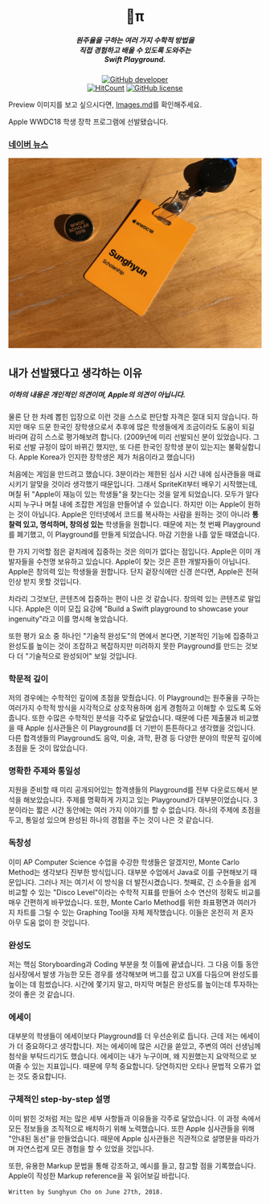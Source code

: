 <h1 align="center">π</h1>
<h5 align="center">원주율을 구하는 여러 가지 수학적 방법을<br>직접 경험하고 배울 수 있도록 도와주는<br>Swift Playground.</h5>

[<p align = "center">
![GitHub developer](https://img.shields.io/badge/Developer-Sunghyun%20Cho-yellow.svg?longCache=true&style=flat-square)](https://github.com/anaclumos)<br>[![HitCount](http://hits.dwyl.io/anaclumos/WWDC2018-Scholarship-Submission.svg)](http://hits.dwyl.io/anaclumos/WWDC2018-Scholarship-Submission) [![GitHub license](https://img.shields.io/github/license/anaclumos/WWDC2018-Scholarship-Submission.svg?longCache=true&style=flat-square)](https://github.com/anaclumos/WWDC2018-Scholarship-Submission/blob/master/LICENSE)

Preview 이미지를 보고 싶으시다면, [Images.md](Images.md)를 확인해주세요.

Apple WWDC18 학생 장학 프로그램에 선발됐습니다.

### [네이버 뉴스](https://news.naver.com/main/read.nhn?mode=LSD&mid=sec&sid1=105&oid=293&aid=0000022478)

![Badge](Badge.jpg)

## 내가 선발됐다고 생각하는 이유

##### 이하의 내용은 개인적인 의견이며, Apple의 의견이 아닙니다.

물론 단 한 차례 뽑힌 입장으로 이런 것을 스스로 판단할 자격은 절대 되지 않습니다. 하지만 매우 드문 한국인 장학생으로서 추후에 많은 학생들에게 조금이라도 도움이 되길 바라며 감히 스스로 평가해보려 합니다. (2009년에 미리 선발되신 분이 있었습니다. 그 뒤로 선발 규정이 많이 바뀌긴 했지만, 또 다른 한국인 장학생 분이 있는지는 불확실합니다. Apple Korea가 인지한 장학생은 제가 처음이라고 했습니다)

처음에는 게임을 만드려고 했습니다. 3분이라는 제한된 심사 시간 내에 심사관들을 매료시키기 알맞을 것이라 생각했기 때문입니다. 그래서 SpriteKit부터 배우기 시작했는데, 며칠 뒤 "Apple이 재능이 있는 학생들"을 찾는다는 것을 알게 되었습니다. 모두가 알다시피 누구나 며칠 내에 조잡한 게임을 만들어낼 수 있습니다. 하지만 이는 Apple이 원하는 것이 아닙니다. Apple은 인터넷에서 코드를 복사하는 사람을 원하는 것이 아니라 **통찰력 있고, 명석하며, 창의성 있는** 학생들을 원합니다. 때문에 저는 첫 번째 Playground를 폐기했고, 이 Playground를 만들게 되었습니다. 마감 기한을 나흘 앞둔 때였습니다.

한 가지 기억할 점은 겉치레에 집중하는 것은 의미가 없다는 점입니다. Apple은 이미 개발자들을 수천명 보유하고 있습니다. Apple이 찾는 것은 흔한 개발자들이 아닙니다. Apple은 창의력 있는 학생들을 원합니다. 단지 겉장식에만 신경 쓴다면, Apple은 전혀 인상 받지 못할 것입니다.

차라리 그것보단, 콘텐츠에 집중하는 편이 나은 것 같습니다. 창의력 있는 콘텐츠로 말입니다. Apple은 이미 모집 요강에 "Build a Swift playground to showcase your ingenuity"라고 이를 명시해 놓았습니다.

또한 평가 요소 중 하나인 "기술적 완성도"의 면에서 본다면, 기본적인 기능에 집중하고 완성도를 높이는 것이 조잡하고 복잡하지만 미려하지 못한 Playground를 만드는 것보다 더 "기술적으로 완성되어" 보일 것입니다.

### 학문적 깊이
저의 경우에는 수학적인 깊이에 초점을 맞췄습니다. 이 Playground는 원주율을 구하는 여러가지 수학적 방식을 시각적으로 상호작용하며 쉽게 경험하고 이해할 수 있도록 도와줍니다. 또한 수많은 수학적인 분석을 각주로 달았습니다. 때문에 다른 제출물과 비교했을 때 Apple 심사관들은 이 Playground를 더 기반이 튼튼하다고 생각했을 것입니다. 다른 합격생들의 Playground도 음악, 미술, 과학, 환경 등 다양한 분야의 학문적 깊이에 초점을 둔 것이 많았습니다.

### 명확한 주제와 통일성
지원을 준비할 때 미리 공개되어있는 합격생들의 Playground를 전부 다운로드해서 분석을 해보았습니다. 주제를 명확하게 가지고 있는 Playground가 대부분이었습니다. 3분이라는 짧은 시간 동안에는 여러 가지 이야기를 할 수 없습니다. 하나의 주제에 초점을 두고, 통일성 있으며 완성된 하나의 경험을 주는 것이 나은 것 같습니다.

### 독창성
이미 AP Computer Science 수업을 수강한 학생들은 알겠지만, Monte Carlo Method는 생각보다 진부한 방식입니다. 대부분 수업에서 Java로 이를 구현해보기 때문입니다. 그러나 저는 여기서 이 방식을 더 발전시켰습니다. 첫째로, 긴 소수들을 쉽게 비교할 수 있는 "Disco Level"이라는 수학적 지표를 만들어 소수 연산의 정확도 비교를 매우 간편하게 바꾸었습니다. 또한, Monte Carlo Method를 위한 좌표평면과 여러가지 차트를 그릴 수 있는 Graphing Tool을 자체 제작했습니다. 이들은 온전히 저 혼자 아무 도움 없이 한 것입니다.

### 완성도
저는 핵심 Storyboarding과 Coding 부분을 첫 이틀에 끝냈습니다. 그 다음 이틀 동안 심사장에서 발생 가능한 모든 경우를 생각해보며 버그를 잡고 UX를 다듬으며 완성도를 높이는 데 힘썼습니다. 시간에 쫓기지 말고, 마지막 며칠은 완성도를 높이는데 투자하는 것이 좋은 것 같습니다.

### 에세이
대부분의 학생들이 에세이보다 Playground를 더 우선순위로 듭니다. 근데 저는 에세이가 더 중요하다고 생각합니다. 저는 에세이에 많은 시간을 쏟았고, 주변의 여러 선생님께 첨삭을 부탁드리기도 했습니다. 에세이는 내가 누구이며, 왜 지원했는지 요약적으로 보여줄 수 있는 지표입니다. 때문에 무척 중요합니다. 당연하지만 오타나 문법적 오류가 없는 것도 중요합니다.

### 구체적인 step-by-step 설명
이미 밝힌 것처럼 저는 많은 세부 사항들과 이유들을 각주로 달았습니다. 이 과정 속에서 모든 정보들을 조직적으로 배치하기 위해 노력했습니다. 또한 Apple 심사관들을 위해 "안내된 동선"을 만들었습니다. 때문에 Apple 심사관들은 직관적으로 설명문을 따라가며 자연스럽게 모든 경험을 할 수 있었을 것입니다. 

또한, 유용한 Markup 문법을 통해 강조하고, 예시를 들고, 참고할 점을 기록했습니다. Apple이 작성한 Markup reference을 꼭 읽어보길 바랍니다.


    Written by Sunghyun Cho on June 27th, 2018.